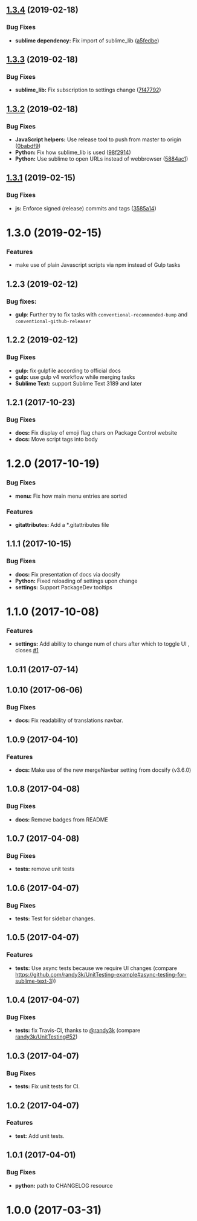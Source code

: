 ## [1.3.4](https://github.com/jrappen/sublime-distractionless/compare/1.3.3...1.3.4) (2019-02-18)


### Bug Fixes

* **sublime dependency:** Fix import of sublime_lib ([a5fedbe](https://github.com/jrappen/sublime-distractionless/commit/a5fedbe))



## [1.3.3](https://github.com/jrappen/sublime-distractionless/compare/1.3.2...1.3.3) (2019-02-18)


### Bug Fixes

* **sublime_lib:** Fix subscription to settings change ([7f47792](https://github.com/jrappen/sublime-distractionless/commit/7f47792))



## [1.3.2](https://github.com/jrappen/sublime-distractionless/compare/1.3.1...1.3.2) (2019-02-18)


### Bug Fixes

* **JavaScript helpers:** Use release tool to push from master to origin ([0babdf9](https://github.com/jrappen/sublime-distractionless/commit/0babdf9))
* **Python:** Fix how sublime_lib is used ([98f2914](https://github.com/jrappen/sublime-distractionless/commit/98f2914))
* **Python:** Use sublime to open URLs instead of webbrowser ([5884ac1](https://github.com/jrappen/sublime-distractionless/commit/5884ac1))



## [1.3.1](https://github.com/jrappen/sublime-distractionless/compare/1.3.0...1.3.1) (2019-02-15)

### Bug Fixes

* **js:** Enforce signed (release) commits and tags ([3585a14](https://github.com/jrappen/sublime-distractionless/commit/3585a14))

<a name="1.3.0"></a>
# 1.3.0 (2019-02-15)

### Features

* make use of plain Javascript scripts via npm instead of Gulp tasks

<a name="1.2.3"></a>
## 1.2.3 (2019-02-12)

### Bug fixes:

* **gulp**: Further try to fix tasks with `conventional-recommended-bump` and `conventional-github-releaser`

<a name="1.2.2"></a>
## 1.2.2 (2019-02-12)

### Bug Fixes

* **gulp:** fix gulpfile according to official docs
* **gulp:** use gulp v4 workflow while merging tasks
* **Sublime Text:** support Sublime Text 3189 and later

<a name="1.2.1"></a>
## 1.2.1 (2017-10-23)

### Bug Fixes

* **docs:** Fix display of emoji flag chars on Package Control website
* **docs:** Move script tags into body

<a name="1.2.0"></a>
# 1.2.0 (2017-10-19)

### Bug Fixes

* **menu:** Fix how main menu entries are sorted

### Features

* **gitattributes:** Add a \*.gitattributes file

<a name="1.1.1"></a>
## 1.1.1 (2017-10-15)

### Bug Fixes

* **docs:** Fix presentation of docs via docsify
* **Python:** Fixed reloading of settings upon change
* **settings:** Support PackageDev tooltips

<a name="1.1.0"></a>
# 1.1.0 (2017-10-08)

### Features

* **settings:** Add ability to change num of chars after which to toggle UI , closes [#1](https://github.com/jrappen/sublime-distractionless/issues/1)

<a name="1.0.11"></a>
## 1.0.11 (2017-07-14)

<a name="1.0.10"></a>
## 1.0.10 (2017-06-06)

### Bug Fixes

* **docs:** Fix readability of translations navbar.

<a name="1.0.9"></a>
## 1.0.9 (2017-04-10)

### Features

* **docs:** Make use of the new mergeNavbar setting from docsify (v3.6.0)

<a name="1.0.8"></a>
## 1.0.8 (2017-04-08)

### Bug Fixes

* **docs:** Remove badges from README

<a name="1.0.7"></a>
## 1.0.7 (2017-04-08)

### Bug Fixes

* **tests:** remove unit tests

<a name="1.0.6"></a>
## 1.0.6 (2017-04-07)

### Bug Fixes

* **tests:** Test for sidebar changes.

<a name="1.0.5"></a>
## 1.0.5 (2017-04-07)

### Features

* **tests:** Use async tests because we require UI changes (compare <https://github.com/randy3k/UnitTesting-example#async-testing-for-sublime-text-3>))

<a name="1.0.4"></a>
## 1.0.4 (2017-04-07)

### Bug Fixes

* **tests:** fix Travis-CI, thanks to [@randy3k](https://github.com/randy3k) (compare [randy3k/UnitTesting#52](https://github.com/randy3k/UnitTesting/issues/52))

<a name="1.0.3"></a>
## 1.0.3 (2017-04-07)

### Bug Fixes

* **tests:** Fix unit tests for CI.

<a name="1.0.2"></a>
## 1.0.2 (2017-04-07)

### Features

* **test:** Add unit tests.

<a name="1.0.1"></a>
## 1.0.1 (2017-04-01)

### Bug Fixes

* **python:** path to CHANGELOG resource

<a name="1.0.0"></a>
# 1.0.0 (2017-03-31)
